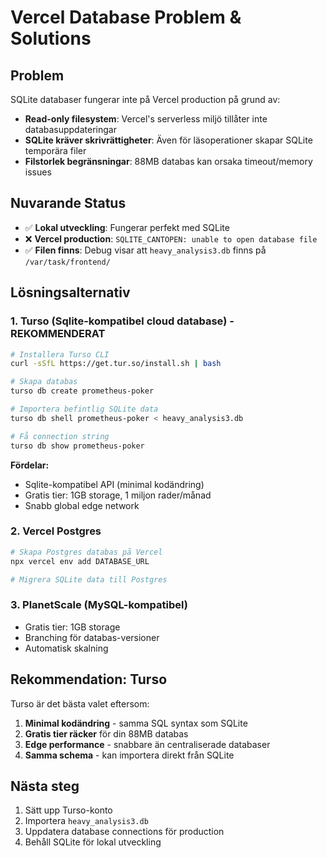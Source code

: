 # Vercel Database Problem & Solutions

## Problem
SQLite databaser fungerar inte på Vercel production på grund av:
- **Read-only filesystem**: Vercel's serverless miljö tillåter inte databasuppdateringar
- **SQLite kräver skrivrättigheter**: Även för läsoperationer skapar SQLite temporära filer
- **Filstorlek begränsningar**: 88MB databas kan orsaka timeout/memory issues

## Nuvarande Status
- ✅ **Lokal utveckling**: Fungerar perfekt med SQLite
- ❌ **Vercel production**: `SQLITE_CANTOPEN: unable to open database file`
- ✅ **Filen finns**: Debug visar att `heavy_analysis3.db` finns på `/var/task/frontend/`

## Lösningsalternativ

### 1. Turso (Sqlite-kompatibel cloud database) - REKOMMENDERAT
```bash
# Installera Turso CLI
curl -sSfL https://get.tur.so/install.sh | bash

# Skapa databas
turso db create prometheus-poker

# Importera befintlig SQLite data
turso db shell prometheus-poker < heavy_analysis3.db

# Få connection string
turso db show prometheus-poker
```

**Fördelar:**
- Sqlite-kompatibel API (minimal kodändring)
- Gratis tier: 1GB storage, 1 miljon rader/månad
- Snabb global edge network

### 2. Vercel Postgres
```bash
# Skapa Postgres databas på Vercel
npx vercel env add DATABASE_URL

# Migrera SQLite data till Postgres
```

### 3. PlanetScale (MySQL-kompatibel)
- Gratis tier: 1GB storage
- Branching för databas-versioner
- Automatisk skalning

## Rekommendation: Turso
Turso är det bästa valet eftersom:
1. **Minimal kodändring** - samma SQL syntax som SQLite
2. **Gratis tier räcker** för din 88MB databas
3. **Edge performance** - snabbare än centraliserade databaser
4. **Samma schema** - kan importera direkt från SQLite

## Nästa steg
1. Sätt upp Turso-konto
2. Importera `heavy_analysis3.db` 
3. Uppdatera database connections för production
4. Behåll SQLite för lokal utveckling 